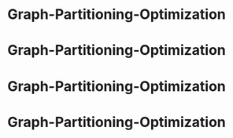 # Graph-Partitioning-Optimization
# Graph-Partitioning-Optimization
# Graph-Partitioning-Optimization
# Graph-Partitioning-Optimization
